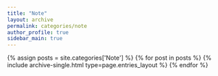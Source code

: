 ```yaml
---
title: "Note"
layout: archive
permalink: categories/note
author_profile: true
sidebar_main: true
---
```



{% assign posts = site.categories['Note'] %}
{% for post in posts %} {% include archive-single.html type=page.entries_layout %} {% endfor %}
